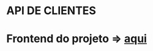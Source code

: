# API DE CLIENTES

# Frontend do projeto => [aqui](https://github.com/Henderson-da-rocha-porfirio/clientes-app-frontend-spring-boot-e-angular-cursodsousa)
